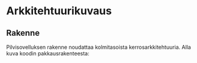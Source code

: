 # Arkkitehtuurikuvaus

## Rakenne
Pilvisovelluksen rakenne noudattaa kolmitasoista kerrosarkkitehtuuria. Alla kuva koodin pakkausrakenteesta:
